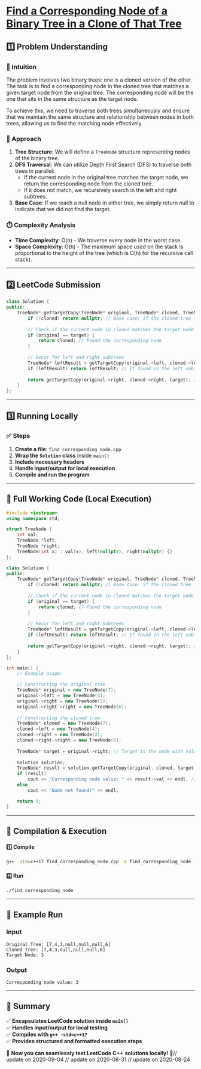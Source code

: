 # **[Find a Corresponding Node of a Binary Tree in a Clone of That Tree](https://leetcode.com/problems/find-a-corresponding-node-of-a-binary-tree-in-a-clone-of-that-tree/description/)**  

## **1️⃣ Problem Understanding**  
### **📌 Intuition**  
The problem involves two binary trees: one is a cloned version of the other. The task is to find a corresponding node in the cloned tree that matches a given target node from the original tree. The corresponding node will be the one that sits in the same structure as the target node.

To achieve this, we need to traverse both trees simultaneously and ensure that we maintain the same structure and relationship between nodes in both trees, allowing us to find the matching node effectively.

### **🚀 Approach**  
1. **Tree Structure**: We will define a `TreeNode` structure representing nodes of the binary tree.
2. **DFS Traversal**: We can utilize Depth First Search (DFS) to traverse both trees in parallel:
   - If the current node in the original tree matches the target node, we return the corresponding node from the cloned tree.
   - If it does not match, we recursively search in the left and right subtrees.
3. **Base Case**: If we reach a null node in either tree, we simply return null to indicate that we did not find the target.

### **⏱️ Complexity Analysis**  
- **Time Complexity**: O(n) - We traverse every node in the worst case.
- **Space Complexity**: O(h) - The maximum space used on the stack is proportional to the height of the tree (which is O(h) for the recursive call stack).

---  

## **2️⃣ LeetCode Submission**  
```cpp
class Solution {
public:
    TreeNode* getTargetCopy(TreeNode* original, TreeNode* cloned, TreeNode* target) {
        if (!cloned) return nullptr; // Base case: if the cloned tree is null
        
        // Check if the current node in cloned matches the target node in original
        if (original == target) {
            return cloned; // Found the corresponding node
        }
        
        // Recur for left and right subtrees
        TreeNode* leftResult = getTargetCopy(original->left, cloned->left, target);
        if (leftResult) return leftResult; // If found in the left subtree, return it
        
        return getTargetCopy(original->right, cloned->right, target); // Search the right subtree
    }
};
```  

---  

## **3️⃣ Running Locally**  
### **✅ Steps**  
1. **Create a file**: `find_corresponding_node.cpp`  
2. **Wrap the `Solution` class** inside `main()`  
3. **Include necessary headers**  
4. **Handle input/output for local execution**  
5. **Compile and run the program**  

---  

## **📝 Full Working Code (Local Execution)**  
```cpp
#include <iostream>
using namespace std;

struct TreeNode {
    int val;
    TreeNode *left;
    TreeNode *right;
    TreeNode(int x) : val(x), left(nullptr), right(nullptr) {}
};

class Solution {
public:
    TreeNode* getTargetCopy(TreeNode* original, TreeNode* cloned, TreeNode* target) {
        if (!cloned) return nullptr; // Base case: if the cloned tree is null
        
        // Check if the current node in cloned matches the target node in original
        if (original == target) {
            return cloned; // Found the corresponding node
        }
        
        // Recur for left and right subtrees
        TreeNode* leftResult = getTargetCopy(original->left, cloned->left, target);
        if (leftResult) return leftResult; // If found in the left subtree, return it
        
        return getTargetCopy(original->right, cloned->right, target); // Search the right subtree
    }
};

int main() {
    // Example usage:

    // Constructing the original tree
    TreeNode* original = new TreeNode(7);
    original->left = new TreeNode(4);
    original->right = new TreeNode(3);
    original->right->right = new TreeNode(6);
    
    // Constructing the cloned tree
    TreeNode* cloned = new TreeNode(7);
    cloned->left = new TreeNode(4);
    cloned->right = new TreeNode(3);
    cloned->right->right = new TreeNode(6);
    
    TreeNode* target = original->right; // Target is the node with value 3
    
    Solution solution;
    TreeNode* result = solution.getTargetCopy(original, cloned, target);
    if (result)
        cout << "Corresponding node value: " << result->val << endl; // Should print 3
    else
        cout << "Node not found!" << endl;

    return 0;
}
```  

---  

## **🔧 Compilation & Execution**  
#### **1️⃣ Compile**  
```bash
g++ -std=c++17 find_corresponding_node.cpp -o find_corresponding_node
```  

#### **2️⃣ Run**  
```bash
./find_corresponding_node
```  

---  

## **🎯 Example Run**  
### **Input**  
```
Original Tree: [7,4,3,null,null,null,6]
Cloned Tree: [7,4,3,null,null,null,6]
Target Node: 3
```  
### **Output**  
```
Corresponding node value: 3
```  

---  

## **📌 Summary**  
✅ **Encapsulates LeetCode solution inside `main()`**  
✅ **Handles input/output for local testing**  
✅ **Compiles with `g++ -std=c++17`**  
✅ **Provides structured and formatted execution steps**  

🚀 **Now you can seamlessly test LeetCode C++ solutions locally!** 🚀// update on 2020-09-04
// update on 2020-08-31
// update on 2020-08-24
